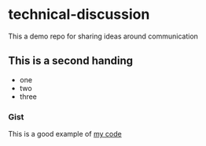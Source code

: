 # technical-discussion
This a demo repo for sharing ideas around communication

## This is a second handing

* one
* two
* three
### Gist

This is a good example of [my code](https://gist.github.com/mfoune/7a043e888232a67a9dd475c04456e00b)

